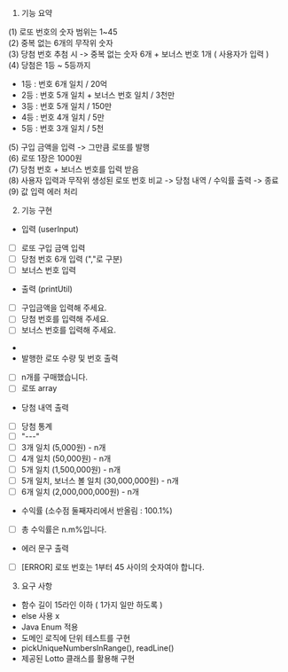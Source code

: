 1. 기능 요약

(1) 로또 번호의 숫자 범위는 1~45
</br>
(2) 중복 없는 6개의 무작위 숫자
</br>
(3) 당첨 번호 추첨 시 -> 중복 없는 숫자 6개 + 보너스 번호 1개 ( 사용자가 입력 )
</br>
(4) 당첨은 1등 ~ 5등까지
- 1등 : 번호 6개 일치 / 20억
- 2등 : 번호 5개 일치 + 보너스 번호 일치 / 3천만
- 3등 : 번호 5개 일치 / 150만
- 4등 : 번호 4개 일치 / 5만
- 5등 : 번호 3개 일치 / 5천

(5) 구입 금액을 입력 -> 그만큼 로또를 발행
</br>
(6) 로또 1장은 1000원
</br>
(7) 당첨 번호 + 보너스 번호를 입력 받음
</br>
(8) 사용자 입력과 무작위 생성된 로또 번호 비교 -> 당첨 내역 / 수익률 출력 -> 종료
</br>
(9) 값 입력 에러 처리

2. 기능 구현

- 입력 (userInput)
- [ ] 로또 구입 금액 입력
- [ ] 당첨 번호 6개 입력 (","로 구분)
- [ ] 보너스 번호 입력

- 출력 (printUtil)
- [ ] 구입금액을 입력해 주세요.
- [ ] 당첨 번호를 입력해 주세요.
- [ ] 보너스 번호를 입력해 주세요.
-
- 발행한 로또 수량 및 번호 출력
- [ ] n개를 구매했습니다.
- [ ] 로또 array
- 당첨 내역 출력
- [ ] 당첨 통계
- [ ] "---"
- [ ] 3개 일치 (5,000원) - n개
- [ ] 4개 일치 (50,000원) - n개
- [ ] 5개 일치 (1,500,000원) - n개
- [ ] 5개 일치, 보너스 볼 일치 (30,000,000원) - n개
- [ ] 6개 일치 (2,000,000,000원) - n개
- 수익률 (소수점 둘째자리에서 반올림 : 100.1%)
- [ ] 총 수익률은 n.m%입니다.
- 에러 문구 출력
- [ ] [ERROR] 로또 번호는 1부터 45 사이의 숫자여야 합니다.

3. 요구 사항
- 함수 길이 15라인 이하 ( 1가지 일만 하도록 )
- else 사용 x
- Java Enum 적용
- 도메인 로직에 단위 테스트를 구현
- pickUniqueNumbersInRange(), readLine()
- 제공된 Lotto 클래스를 활용해 구현